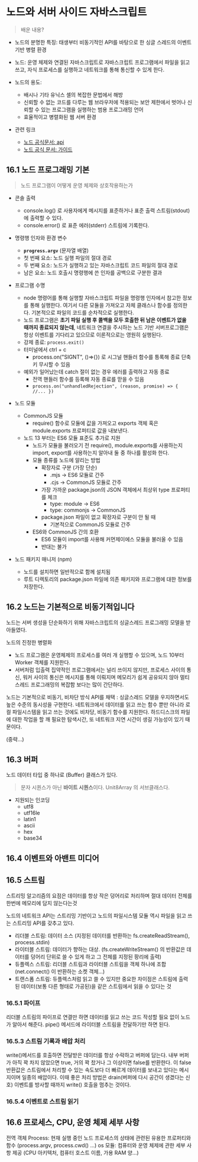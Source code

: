 # 노드와 서버 사이드 자바스크립트
> 배운 내용?

- 노드의 분명한 특징: 태생부터 비동기적인 API를 바탕으로 한 싱글 스레드의 이벤트 기반 병렬 환경
- 노드: 운영 체제와 연결된 자바스크립트로 자바스크립트 프로그램에서 파일을 읽고 쓰고, 자식 프로세스를 실행하고 네트워크를 통해 통신할 수 있게 한다.
- 노드의 용도:
  - 배시나 기타 유닉스 셸의 복잡한 문법에서 해방
  - 신뢰할 수 없는 코드를 다루는 웹 브라우저에 적용되는 보안 제한에서 벗어나 신뢰할 수 있는 프로그램을 실행하는 범용 프로그래밍 언어
  - 효율적이고 병렬화된 웹 서버 환경

- 관련 링크
  - [노드 공식문서: api](https://nodejs.org/api/)
  - [노드 공식 문서: 가이드](https://nodejs.org/en/docs/guides/)


## 16.1 노드 프로그래밍 기본
> 노드 프로그램이 어떻게 운영 체제와 상호작용하는가

- 콘솔 출력 
  - console.log() 로 사용자에게 메시지를 표준하거나 표준 출력 스트림(stdout)에 출력할 수 있다.
  - console.error() 로 표준 에러(stderr) 스트림에 기록한다.

- 명령행 인자와 환경 변수
  - **`progress.argv`** (문자열 배열)
  - 첫 번째 요소: 노드 실행 파일의 절대 경로
  - 두 번째 요소: 노드가 실행하고 있는 자바스크립트 코드 파일의 절대 경로
  - 남은 요소: 노드 호출시 명령행에 쓴 인자를 공백으로 구분한 결과

- 프로그램 수명
  - node 명령어를 통해 실행할 자바스크립트 파일을 명령행 인자에서 참고한 정보를 통해 실행한다. 여기서 다른 모듈을 가져오고 자체 클래스나 함수를 정의한다. 기본적으로 파일의 코드를 순차적으로 실행한다.
  - 노드 프로그램은 **초기 파일 실행 후 콜백을 모두 호출한 뒤 남은 이벤트가 없을 때까지 종료되지 않는데**, 네트워크 연결을 주시하는 노드 기반 서버프로그램은 항상 이벤트를 기다리고 있으므로 이론적으로는 영원히 실행된다.
  - 강제 종료: `process.exit()`
  - 터미널에서 ctrl + c 
    - process.on("SIGNT", ()=>{}) 로 시그널 핸들러 함수를 틍록해 종료 단축키 무시할 수 있음
  - 예외가 일어났는데 catch 절이 없는 경우 에러를 출력하고 자동 종료
    - 전역 핸들러 함수를 등록해 자동 종료를 맏을 수 있음 
    - `process.on("unhandledRejection", (reason, promise) => { //... })`

- 노드 모듈
  - CommonJS 모듈
    - require() 함수로 모듈에 값을 가져오고 exports 객체 혹은 module.exports 프로퍼티로 값을 내보낸다.
  - 노드 13 부터는 ES6 모듈 표준도 추가로 지원
    - 노드가 모듈을 불러오기 전 require(), module.exports를 사용하는지 import, export를 사용하는지 알아내 둘 중 하나를 활성화 한다.
    - 모듈 종류를 노드에 알리는 방법
      - 확장자로 구분 (가장 단순)
        - .mjs -> ES6 모듈로 간주
        - .cjs -> CommonJS 모듈로 간주
      - 가장 가까운 package.json의 JSON 객체에서 최상위 type 프로퍼티를 체크
        - type: module -> ES6
        - type: commonjs -> CommonJS
      - package.json 파일이 없고 확장자로 구분이 안 될 때
        - 기본적으로 CommonJS 모듈로 간주
    - ES6와 CommonJS 간의 호환
      - ES6 모듈이 import를 사용해 커먼제이에스 모듈을 불러올 수 있음
      - 반대는 불가

- 노드 패키지 매니저 (npm)
  - 노드를 설치하면 일반적으로 함께 설치됨
  - 루트 디렉토리의 package.json 파일에 의존 패키지와 프로그램에 대한 정보를 저장한다.


## 16.2 노드는 기본적으로 비동기적입니다
노드는 서버 생성을 단순화하기 위해 자바스크립트의 싱글스레드 프로그래밍 모델을 받아들였다.

노드의 진정한 병렬화
- 노드 프로그램은 운영체제의 프로세스를 여러 개 실행할 수 있으며, 노드 10부터 Worker 객체를 지원한다. 
- 서버처럼 입출력 집약적인 프로그램에서는 널리 쓰이지 않지만, 프로세스 사이의 통신, 워커 사이의 통신은 메시지를 통해 이뤄지며 메모리가 쉽게 공유되지 않아 멀티스레드 프로그래밍의 복잡함 보다는 많이 간단하다.

노드는 기본적으로 비동기, 비차단 방식 API를 채택 : 싱글스레드 모델을 우지하면서도 높은 수준의 동시성을 구현한다.
네트워크에서 데이터를 읽고 쓰는 함수 뿐만 아니라 로컬 파일시스템을 읽고 쓰는 것에도 비차당, 비동기 함수를 지원한다. 하드디스크의 파일에 대한 작업을 할 깨 필요한 탐색시간, 또 네트워크 지연 시간이 생길 가능성이 있기 때문이다.

(중략...)

## 16.3 버퍼
노드 데이터 타입 중 하나로 (Buffer) 클래스가 있다.
> 문자 시퀀스가 아닌 **바이트 시퀀스**이다. 
> Unit8Array 의 서브클래스다.

- 지원되는 인코딩
  - utf8
  - utf16le
  - latin1
  - ascii
  - hex
  - base34

## 16.4 이벤트와 아밴트 미디어

## 16.5 스트림

스트리밍 알고리즘의 요점은 데이터를 항상 작은 덩어리로 처리하며 절대 데이터 전체를한번에 메모리에 담지 않는다는것

노드의 네트워크 API는 스트리밍 기반이고 노드의 파일시스템 모듈 역시 파일을 읽고 쓰는 스트리밍 API를 갖추고 있다.

- 리더블 스트림: 데이터 소스 (지정된 데이터를 반환하는 fs.createReadStream(), process.stdin)
- 라이터블 스트림: 데이터가 향하는 대상. (fs.createWriteStream() 의 반환값은 데이터를 덩어리 단위로 쓸 수 있게 하고 그 전체를 지정된 팡리에 출력)
- 듀플렉스 스트림: 리더블 스트림과 라이터블 스트림을 객체 하나에 조합 (net.connect() 이 반환하는 소켓 객체...) 
- 트랜스폼 스트림: 듀플렉스처럼 읽고 쓸 수 있지만 중요한 차이점은 스트림에 출력된 데이터(보통 다른 형태로 가공된)을 같은 스트림에서 읽을 수 있다는 것

### 16.5.1 파이프
리더블 스트림의 파이프로 연결만 하면 데이터를 읽고 쓰는 코드 작성할 필요 없이 노드가 알아서 해준다.
pipe() 메서드에 라이터블 스트림을 전달하기만 하면 된다.

### 16.5.3 스트림 기록과 배압 처리

write()메서드를 호출하면 전달받은 데이터를 항상 수락하고 버퍼에 담는다. 내부 버퍼가 아직 꽉 차지 않았으면 true, 거의 꽉 찼거나 그 이상이면 false를 반환한다. 
이 false 반환값은 스트림에서 처리할 수 있는 속도보다 더 빠르게 데이터를 보내고 있다는 메시지이며 일종의 배압이다. 이때 좋은 처리 방법은 drain(버퍼에 다시 공간이 생겼다는 신호) 이벤트를 방사할 때까지 write() 호출을 멈추는 것이다.

### 16.5.4 이벤트로 스트림 읽기

## 16.6 프로세스, CPU, 운영 체제 세부 사항

전역 객체 Process: 현재 실행 중인 노드 프로세스의 상태에 관련된 유용한 프로퍼티와 함수
(process.argv, process.cwd() ...)
os 모듈: 컴퓨터와 운영 체제에 관한 세부 사항 제공 (CPU 아키텍처, 컴퓨터 호스트 이름, 가용 RAM 양...)
